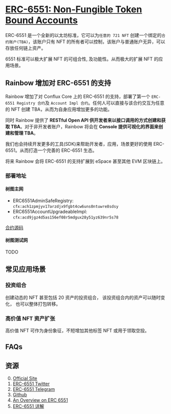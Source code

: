 # [ERC-6551: Non-Fungible Token Bound Accounts](https://eips.ethereum.org/EIPS/eip-6551)

ERC-6551 是一个全新的以太坊标准，它可以为`任意的 721 NFT` 创建一个绑定的`合约账户(TBA)`，该账户只有 NFT 的所有者可以控制，该账户与普通账户无异，可以存放任何链上资产。

6551 标准可以极大扩展 NFT 的可组合性, 及功能性。从而极大的扩展 NFT 的应用场景。

## Rainbow 增加对 ERC-6551 的支持

Rainbow 增加了对 Conflux Core 上的 ERC-6551 的支持，部署了第一个 `ERC-6551 Registry 合约`及 `Account Impl 合约`。任何人可以直接与该合约交互为任意的 NFT 创建 TBA，从而为自身应用增加更多的功能。

同时 Rainbow 提供了 **RESTful Open API 供开发者来以接口调用的方式创建和获取 TBA**。对于非开发者账户，Rainbow 将会在 **Console 提供可视化的界面来创建和管理 TBA**。

我们也会持续开发更多的工具(SDK)来帮助开发者，应用，场景更好的使用 ERC-6551。从而打造一个完善的 ERC-6551 生态。

将来 Rainbow 会将 ERC-6551 的支持扩展到 eSpace 甚至其他 EVM 区块链上。

### 部署地址

#### 树图主网

* ERC6551AdminSafeRegistry: `cfx:ach1zpmjyv17arzdjx9fgbt4cw6uns0ntuwre8sdsy`
* ERC6551AccountUpgradeableImpl: `cfx:acd9jgz4d5as156ef08r5mdgux28y51yz639nr5s78`

[合约源码](https://github.com/conflux-fans/erc6551-conflux-reference)

#### 树图测试网

TODO
## 常见应用场景

### 投资组合

创建动态的 NFT 甚至包括 20 资产的投资组合， 该投资组合内的资产可以随时变化， 也可以整体打包转移。

### 高价值 NFT 资产扩张

高价值 NFT 可作为身份象征，不短增加其他标签 NFT 或用于领取空投。 

## FAQs

## 资源

0. [Official Site](https://tokenbound.org/)
1. [ERC-6551 Twitter](https://twitter.com/erc6551)
2. [ERC-6551 Telegram](https://t.co/pa9JFwgd56)
3. [Github](https://github.com/tokenbound)
4. [An Overview on ERC 6551](https://www.lcx.com/an-overview-on-erc-6551/)
5. [ERC-6551 详解](./ERC-6551.pdf)